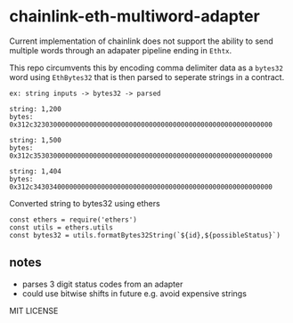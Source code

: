 # chainlink-eth-multiword-adapter

Current implementation of chainlink does not support the ability to send multiple words through an adapater pipeline ending in `Ethtx`.

This repo circumvents this by encoding comma delimiter data as a `bytes32` word using `EthBytes32` that is then parsed to seperate strings in a contract.

```
ex: string inputs -> bytes32 -> parsed

string: 1,200
bytes: 0x312c323030000000000000000000000000000000000000000000000000000000

string: 1,500
bytes: 0x312c353030000000000000000000000000000000000000000000000000000000

string: 1,404
bytes: 0x312c343034000000000000000000000000000000000000000000000000000000
```

Converted string to bytes32 using ethers 
```
const ethers = require('ethers')
const utils = ethers.utils
const bytes32 = utils.formatBytes32String(`${id},${possibleStatus}`)
```

## notes
- parses 3 digit status codes from an adapter
- could use bitwise shifts in future e.g. avoid expensive strings

MIT LICENSE
